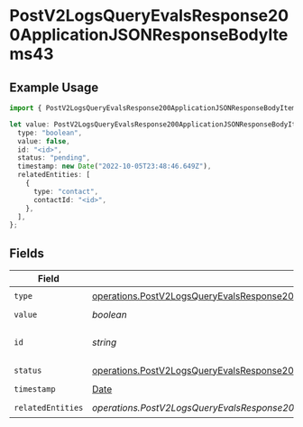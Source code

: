 # PostV2LogsQueryEvalsResponse200ApplicationJSONResponseBodyItems43

## Example Usage

```typescript
import { PostV2LogsQueryEvalsResponse200ApplicationJSONResponseBodyItems43 } from "orq-poc-typescript-multi-env-version/models/operations";

let value: PostV2LogsQueryEvalsResponse200ApplicationJSONResponseBodyItems43 = {
  type: "boolean",
  value: false,
  id: "<id>",
  status: "pending",
  timestamp: new Date("2022-10-05T23:48:46.649Z"),
  relatedEntities: [
    {
      type: "contact",
      contactId: "<id>",
    },
  ],
};
```

## Fields

| Field                                                                                                                                                                                                                    | Type                                                                                                                                                                                                                     | Required                                                                                                                                                                                                                 | Description                                                                                                                                                                                                              |
| ------------------------------------------------------------------------------------------------------------------------------------------------------------------------------------------------------------------------ | ------------------------------------------------------------------------------------------------------------------------------------------------------------------------------------------------------------------------ | ------------------------------------------------------------------------------------------------------------------------------------------------------------------------------------------------------------------------ | ------------------------------------------------------------------------------------------------------------------------------------------------------------------------------------------------------------------------ |
| `type`                                                                                                                                                                                                                   | [operations.PostV2LogsQueryEvalsResponse200ApplicationJSONResponseBodyItems4Evals7WorkflowRunType](../../models/operations/postv2logsqueryevalsresponse200applicationjsonresponsebodyitems4evals7workflowruntype.md)     | :heavy_check_mark:                                                                                                                                                                                                       | N/A                                                                                                                                                                                                                      |
| `value`                                                                                                                                                                                                                  | *boolean*                                                                                                                                                                                                                | :heavy_check_mark:                                                                                                                                                                                                       | N/A                                                                                                                                                                                                                      |
| `id`                                                                                                                                                                                                                     | *string*                                                                                                                                                                                                                 | :heavy_check_mark:                                                                                                                                                                                                       | The id of the resource                                                                                                                                                                                                   |
| `status`                                                                                                                                                                                                                 | [operations.PostV2LogsQueryEvalsResponse200ApplicationJSONResponseBodyItems4Evals7WorkflowRunStatus](../../models/operations/postv2logsqueryevalsresponse200applicationjsonresponsebodyitems4evals7workflowrunstatus.md) | :heavy_check_mark:                                                                                                                                                                                                       | N/A                                                                                                                                                                                                                      |
| `timestamp`                                                                                                                                                                                                              | [Date](https://developer.mozilla.org/en-US/docs/Web/JavaScript/Reference/Global_Objects/Date)                                                                                                                            | :heavy_check_mark:                                                                                                                                                                                                       | N/A                                                                                                                                                                                                                      |
| `relatedEntities`                                                                                                                                                                                                        | *operations.PostV2LogsQueryEvalsResponse200ApplicationJSONResponseBodyItems4Evals7WorkflowRunRelatedEntities*[]                                                                                                          | :heavy_check_mark:                                                                                                                                                                                                       | N/A                                                                                                                                                                                                                      |